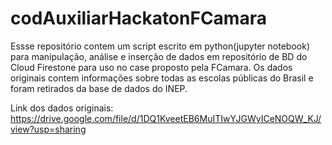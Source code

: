 # codAuxiliarHackatonFCamara

Essse repositório contem um script escrito em python(jupyter notebook) para manipulação, análise e inserção de dados em repositório de BD do Cloud Firestone para uso no case proposto pela FCamara.
Os dados originais contem informações sobre todas as escolas públicas do Brasil e foram retirados da base de dados do INEP.

Link dos dados originais:
https://drive.google.com/file/d/1DQ1KveetEB6MuITIwYJGWyICeNOQW_KJ/view?usp=sharing
